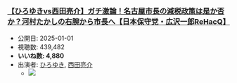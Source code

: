 ### [【ひろゆきvs西田亮介】ガチ激論！名古屋市長の減税政策は是か否か？河村たかしの右腕から市長へ【日本保守党・広沢一郎ReHacQ】](https://www.youtube.com/watch?v=MK3BpJAJu2Q)
-   公開日: 2025-01-01
-   視聴数: 439,482
-   **いいね数: 4,880**
-   出演者: [ひろゆき](/rehacq_fan/people/ひろゆき "wikilink"), [西田亮介](/rehacq_fan/people/西田亮介 "wikilink")
    - [![](https://img.youtube.com/vi/MK3BpJAJu2Q/hqdefault.jpg)](https://www.youtube.com/watch?v=MK3BpJAJu2Q)
